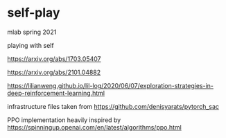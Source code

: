 # self-play
mlab spring 2021

playing with self

https://arxiv.org/abs/1703.05407

https://arxiv.org/abs/2101.04882

https://lilianweng.github.io/lil-log/2020/06/07/exploration-strategies-in-deep-reinforcement-learning.html

infrastructure files taken from https://github.com/denisyarats/pytorch_sac

PPO implementation heavily inspired by https://spinningup.openai.com/en/latest/algorithms/ppo.html
